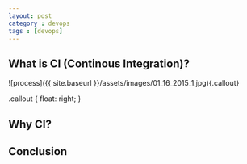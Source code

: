```yaml
---
layout: post
category : devops
tags : [devops]
---
```


## What is CI (Continous Integration)?
![process]({{ site.baseurl }}/assets/images/01_16_2015_1.jpg){.callout}

.callout {
    float: right;
}

## Why CI?

## Conclusion




